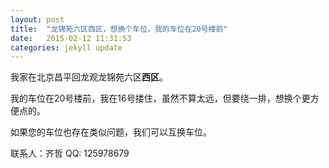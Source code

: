 ```yaml
---
layout: post
title:  "龙锦苑六区西区，想换个车位，我的车位在20号楼前"
date:   2015-02-12 11:31:53
categories: jekyll update
---
```


我家在北京昌平回龙观龙锦苑六区**西区**。

我的车位在20号楼前，我在16号搂住，虽然不算太远，但要绕一排，想换个更方便点的。

如果您的车位也存在类似问题，我们可以互换车位。

联系人：齐哲
QQ: 125978679

